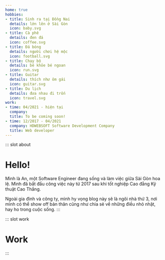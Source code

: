 ```yaml
---
home: true
hobbies:
- title: Sinh ra tại Đồng Nai
  details: lớn lên ở Sài Gòn
  icon: baby.svg
- title: Cà phê
  details: đen đá
  icon: coffee.svg
- title: Đá bóng
  details: người chơi hệ mộc
  icon: football.svg
- title: Chạy bộ
  details: bé khỏe bé ngoan
  icon: run.svg
- title: Guitar
  details: thích như ôm gái
  icon: guitar.svg
- title: Du lịch
  details: đưa nhau đi trốn
  icon: travel.svg
work:
- time: 04/2021 - hiện tại
  company:
  title: To be coming soon!
- time: 12/2017 - 04/2021
  company: HDWEBSOFT Software Development Company
  title: Web developer
---
```

::: slot about
# Hello!
Mình là An, một Software Engineer đang sống và làm việc giữa Sài Gòn hoa lệ.
Mình đã bắt đầu công việc này từ 2017 sau khi tốt nghiệp Cao đẳng Kỹ thuật Cao Thắng.

Ngoài gia đình và công ty, mình hy vọng blog này sẽ là ngôi nhà thứ 3, nơi mình có thể show off bản thân cũng như chia sẻ về những điều nhỏ nhặt, hay ho trong cuộc sống.
:::

::: slot work
# Work
:::
